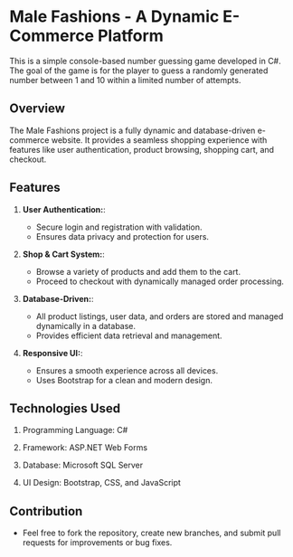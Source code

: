 # Male Fashions - A Dynamic E-Commerce Platform

This is a simple console-based number guessing game developed in C#. The goal of the game is for the player to guess a randomly generated number between 1 and 10 within a limited number of attempts.

## Overview
The Male Fashions project is a fully dynamic and database-driven e-commerce website. It provides a seamless shopping experience with features like user authentication, product browsing, shopping cart, and checkout.

## Features
1. **User Authentication:**:
   - Secure login and registration with validation.
   - Ensures data privacy and protection for users.
  
2. **Shop & Cart System:**:
   - Browse a variety of products and add them to the cart.
   - Proceed to checkout with dynamically managed order processing.

3. **Database-Driven:**:
   - All product listings, user data, and orders are stored and managed dynamically in a database.
   - Provides efficient data retrieval and management.
  
4. **Responsive UI:**:
     - Ensures a smooth experience across all devices.
     - Uses Bootstrap for a clean and modern design.
  

## Technologies Used

   1. Programming Language: C#

2. Framework: ASP.NET Web Forms

3. Database: Microsoft SQL Server
4. UI Design: Bootstrap, CSS, and JavaScript



## Contribution
- Feel free to fork the repository, create new branches, and submit pull requests for improvements or bug fixes.
